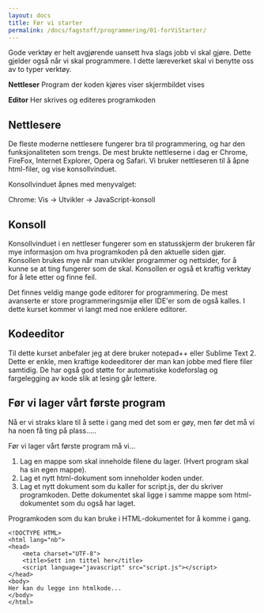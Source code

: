 ```yaml
---
layout: docs
title: Før vi starter
permalink: /docs/fagstoff/programmering/01-forViStarter/
---
```

Gode verktøy er helt avgjørende uansett hva slags jobb vi skal gjøre. Dette gjelder også når vi skal programmere. I dette læreverket skal vi benytte oss av to typer verktøy.

**Nettleser** Program der koden kjøres viser skjermbildet vises

**Editor** Her skrives og editeres programkoden

Nettlesere
----------
De fleste moderne nettlesere fungerer bra til programmering, og har den funksjonaliteten som trengs. De mest brukte nettleserne i dag er  Chrome, FireFox, Internet Explorer, Opera og Safari. Vi bruker nettleseren til å åpne html-filer, og vise konsollvinduet.

Konsollvinduet åpnes med menyvalget:

Chrome: Vis -> Utvikler -> JavaScript-konsoll

Konsoll
-------
Konsollvinduet i en nettleser fungerer som en statusskjerm der brukeren får mye informasjon om hva programkoden på den aktuelle siden gjør. Konsollen brukes mye når man utvikler programmer og nettsider, for å kunne se at ting fungerer som de skal. Konsollen er også et kraftig verktøy for å lete etter og finne feil.

Det finnes veldig mange gode editorer for programmering. De mest avanserte er store programmeringsmijø eller IDE'er som de også kalles. I dette kurset kommer vi langt med noe enklere editorer.

Kodeeditor
----------
Til dette kurset anbefaler jeg at dere bruker notepad++ eller Sublime Text 2. Dette er enkle, men kraftige kodeeditorer der man kan jobbe med flere filer samtidig. De har også god støtte for automatiske kodeforslag og fargelegging av kode slik at lesing går lettere.

Før vi lager vårt første program
--------------------------------
Nå er vi straks klare til å sette i gang med det som er gøy, men før det må vi ha noen få ting på plass.....

Før vi lager vårt første program må vi...
1. Lag en mappe som skal inneholde filene du lager. (Hvert program skal ha sin egen mappe).
2. Lag et nytt html-dokument som inneholder koden under.
3. Lag et nytt dokument som du kaller for script.js, der du skriver programkoden. Dette dokumentet skal ligge i samme mappe som html-dokumentet som du også har laget. 

Programkoden som du  kan bruke i HTML-dokumentet for å komme i gang.

```
<!DOCTYPE HTML>
<html lang="nb">
<head>
	<meta charset="UTF-8">
	<title>Sett inn tittel her</title>
	<script language="javascript" src="script.js"></script>
</head>
<body>
Her kan du legge inn htmlkode...
</body>
</html>
```